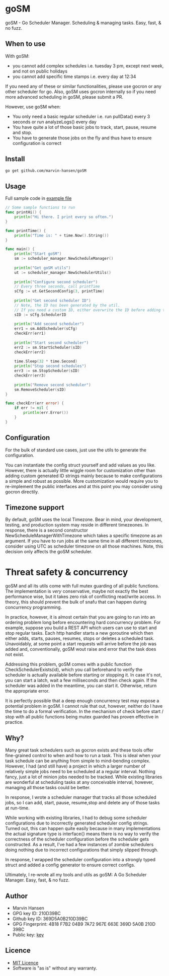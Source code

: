 # goSM

goSM - Go Scheduler Manager. Scheduling & managing tasks. Easy, fast, & no fuzz.

## When to use

With goSM:

* you cannot add complex schedules i.e. tuesday 3 pm, except next week, and not on public holidays
* you cannot add specific time stamps i.e. every day at 12:34

If you need any of these or similar functionalities, please use gocron or any other scheduler for go.
Also, goSM uses gocron internally so if you need more advanced scheduling in goSM, please submit a PR.

However, use goSM when:

* You only need a basic regular scheduler i.e. run pullData() every 3 seconds or run analyzeLogs() every day
* You have quite a lot of those basic jobs to track, start, pause, resume and stop.
* You have to generate those jobs on the fly and thus have to ensure configuration is correct

## Install

```Bash
go get github.com/marvin-hansen/goSM
```

## Usage

Full sample code in [example file](example.go)

```Go
// Some sample functions to run 
func printHi() {
    println("Hi there. I print every so often.")
}

func printTime() {
    println("Time is: " + time.Now().String())
}

func main() {
    println("Start goSM")
    sm := scheduler_manager.NewScheduleManager()
    
    println("Get goSM utils")
    ut := scheduler_manager.NewSchedulerUtils()
    
    println("Configure second scheduler")
    // Every three seconds, call printTime
    sCfg := ut.GetSecondConfig(3, printTime)
    
    println("Get second scheduler ID")
    // Note, the ID has been generated by the util. 
    // If you need a custom ID, either overwrite the ID before adding the scheduler or generate your custom config.  
    sID := sCfg.SchedulerID
    
    println("Add second scheduler")
    err1 = sm.AddScheduler(sCfg)
    checkErr(err1)
    
    println("Start second scheduler")
    err2 := sm.StartScheduler(sID)
    checkErr(err2)
    
    time.Sleep(32 * time.Second)
    println("Stop second schedules")
    err3 := sm.StopScheduler(sID)
    checkErr(err3)
    
    println("Remove second scheduler")
    sm.RemoveScheduler(sID)
}

func checkErr(err error) {
    if err != nil {
		println(err.Error())
	}
}
```

## Configuration

For the bulk of standard use cases, just use the utils to generate the configuration.

You can instantiate the config struct yourself and add values as you like. However, there is actually
little wiggle room for customization other than adding custom generated ID strings mainly because 
to make configurations a simple and robust as possible. More customization would require you to re-implement
the public interfaces and at this point you may consider using gocron directily. 

## Timezone support

By default, goSM uses the local Timezone. Bear in mind, your development, testing, and production system may reside
in different timezeones. In response, there is a second constructor NewScheduleManagerWithTimezone which takes a
specific timezone as an argument. If you have to run jobs at the same time in all different timezones, consider using
UTC as scheduler timezone on all those machines. Note, this decision only affects the goSM scheduler.

# Threat safety & concurrency

goSM and all its utils come with full mutex guarding of all public functions. The implementation is *very* conservative,
maybe not exactly the best performance wise, but it takes zero risk of conflicting read/write access. 
In theory, this should prevent the bulk of snafu that can happen during concurrency programming.

In practice, however, it is almost certain that you are going to run into an ordering problem long before encountering
hard concurrency problem. For example, suppose you build a REST API which users can use to start and stop regular tasks. Each http handler starts
a new goroutine which then either adds, starts, pauses, resumes, stops or deletes a scheduled task. Unavoidably,
at some point a start requests will arrive before the job was added and, conventionally, goSM wout raise and error
that the task does not exist.

Addressing this problem, goSM comes with a public function CheckSchedulerExists(id), which you call beforehand to verify
the scheduler is actually available before starting or stopping it. In case it's not, you can start a latch, wait a few
milliseconds and then check again. If the scheduler was added in the meantime, you can start it. Otherwise, return the
appropriate error.

It is perfectly possible that a deep enough concurrency test may expose a potential problem in goSM. I cannot rule that
out, however, neither do I have the time to do a formal verification. In the mechanism of check before
start / stop with all public functions being mutex guarded has proven effective in practice.

## Why?

Many great task schedulers such as gocron exists and these tools offer fine-grained control to when and how to run a
task. This is ideal when your task schedule can be anything from simple to mind-bending complex. However,
I had (and still have) a project in which a larger number of relatively simple jobs need to be scheduled at a regular
interval. Nothing fancy, just a lot of minion jobs needed to be tracked. While existing libraries are wonderful at scheduling
tasks at any conceivable interval, however,
managing all those tasks could be better.

In response, I wrote a scheduler manager that tracks all those scheduled jobs, so I can add, start, pause,
resume,stop and delete any of those tasks at run-time.

While working with existing libraries, I had to debug some scheduler configurations due to incorrectly generated
scheduler config strings. Turned out, this can happen quite easily because in many implementations the actual signature type is interface{} means
there is no way to verify the correctness of the scheduler configuration before the scheduler gets constructed. As a
result, I've had a few instances of zombie schedulers doing nothing due to incorrect configurations that simply slipped through.

In response, I wrapped the scheduler configuration into a strongly typed struct and added a config generator to ensure
correct configs.

Ultimately, I re-wrote all my tools and utils as goSM: A Go Scheduler Manager. Easy, fast, & no fuzz.

## Author

* Marvin Hansen
* GPG key ID: 210D39BC
* Github key ID: 369D5A0B210D39BC
* GPG Fingerprint: 4B18 F7B2 04B9 7A72 967E 663E 369D 5A0B 210D 39BC
* Public key: [key](pubkey.txt)

## Licence

* [MIT Licence](LICENSE)
* Software is "as is" without any warranty. 
